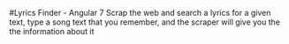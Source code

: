 #Lyrics Finder - Angular 7
Scrap the web and search a lyrics for a given text, type a song text that you remember, and the scraper will give you the the information about it
